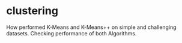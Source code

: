# clustering
How performed K-Means and K-Means++ on simple and challenging datasets. Checking performance of both Algorithms.
